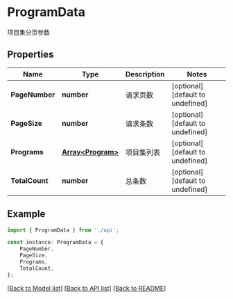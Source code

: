 # ProgramData

项目集分页参数

## Properties

Name | Type | Description | Notes
------------ | ------------- | ------------- | -------------
**PageNumber** | **number** | 请求页数 | [optional] [default to undefined]
**PageSize** | **number** | 请求条数 | [optional] [default to undefined]
**Programs** | [**Array&lt;Program&gt;**](Program.md) | 项目集列表 | [optional] [default to undefined]
**TotalCount** | **number** | 总条数 | [optional] [default to undefined]

## Example

```typescript
import { ProgramData } from './api';

const instance: ProgramData = {
    PageNumber,
    PageSize,
    Programs,
    TotalCount,
};
```

[[Back to Model list]](../README.md#documentation-for-models) [[Back to API list]](../README.md#documentation-for-api-endpoints) [[Back to README]](../README.md)
